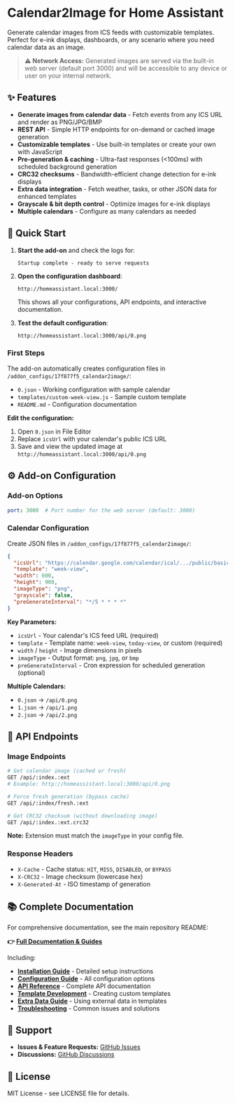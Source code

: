 # Calendar2Image for Home Assistant

Generate calendar images from ICS feeds with customizable templates. Perfect for e-ink displays, dashboards, or any scenario where you need calendar data as an image.

> **⚠️ Network Access:** Generated images are served via the built-in web server (default port 3000) and will be accessible to any device or user on your internal network.

## ✨ Features

- **Generate images from calendar data** - Fetch events from any ICS URL and render as PNG/JPG/BMP
- **REST API** - Simple HTTP endpoints for on-demand or cached image generation
- **Customizable templates** - Use built-in templates or create your own with JavaScript
- **Pre-generation & caching** - Ultra-fast responses (<100ms) with scheduled background generation
- **CRC32 checksums** - Bandwidth-efficient change detection for e-ink displays
- **Extra data integration** - Fetch weather, tasks, or other JSON data for enhanced templates
- **Grayscale & bit depth control** - Optimize images for e-ink displays
- **Multiple calendars** - Configure as many calendars as needed

## 🚀 Quick Start

1. **Start the add-on** and check the logs for:
   ```
   Startup complete - ready to serve requests
   ```

2. **Open the configuration dashboard**:
   ```
   http://homeassistant.local:3000/
   ```
   This shows all your configurations, API endpoints, and interactive documentation.

3. **Test the default configuration**:
   ```
   http://homeassistant.local:3000/api/0.png
   ```

### First Steps

The add-on automatically creates configuration files in `/addon_configs/17f877f5_calendar2image/`:
- `0.json` - Working configuration with sample calendar
- `templates/custom-week-view.js` - Sample custom template
- `README.md` - Configuration documentation

**Edit the configuration:**
1. Open `0.json` in File Editor
2. Replace `icsUrl` with your calendar's public ICS URL
3. Save and view the updated image at `http://homeassistant.local:3000/api/0.png`

## ⚙️ Add-on Configuration

### Add-on Options

```yaml
port: 3000  # Port number for the web server (default: 3000)
```

### Calendar Configuration

Create JSON files in `/addon_configs/17f877f5_calendar2image/`:

```json
{
  "icsUrl": "https://calendar.google.com/calendar/ical/.../public/basic.ics",
  "template": "week-view",
  "width": 600,
  "height": 900,
  "imageType": "png",
  "grayscale": false,
  "preGenerateInterval": "*/5 * * * *"
}
```

**Key Parameters:**
- `icsUrl` - Your calendar's ICS feed URL (required)
- `template` - Template name: `week-view`, `today-view`, or custom (required)
- `width` / `height` - Image dimensions in pixels
- `imageType` - Output format: `png`, `jpg`, or `bmp`
- `preGenerateInterval` - Cron expression for scheduled generation (optional)

**Multiple Calendars:**
- `0.json` → `/api/0.png`
- `1.json` → `/api/1.png`
- `2.json` → `/api/2.png`

## 🔌 API Endpoints

### Image Endpoints

```bash
# Get calendar image (cached or fresh)
GET /api/:index.:ext
# Example: http://homeassistant.local:3000/api/0.png

# Force fresh generation (bypass cache)
GET /api/:index/fresh.:ext

# Get CRC32 checksum (without downloading image)
GET /api/:index.:ext.crc32
```

**Note:** Extension must match the `imageType` in your config file.

### Response Headers

- `X-Cache` - Cache status: `HIT`, `MISS`, `DISABLED`, or `BYPASS`
- `X-CRC32` - Image checksum (lowercase hex)
- `X-Generated-At` - ISO timestamp of generation

## 📚 Complete Documentation

For comprehensive documentation, see the main repository README:

**👉 [Full Documentation & Guides](https://github.com/jantielens/ha-calendar2image#readme)**

Including:
- **[Installation Guide](https://github.com/jantielens/ha-calendar2image/blob/main/calendar2image/docs-user/INSTALLATION.md)** - Detailed setup instructions
- **[Configuration Guide](https://github.com/jantielens/ha-calendar2image/blob/main/calendar2image/docs-user/CONFIGURATION.md)** - All configuration options
- **[API Reference](https://github.com/jantielens/ha-calendar2image/blob/main/calendar2image/docs-user/API-REFERENCE.md)** - Complete API documentation
- **[Template Development](https://github.com/jantielens/ha-calendar2image/blob/main/calendar2image/docs-user/TEMPLATE-DEVELOPMENT.md)** - Creating custom templates
- **[Extra Data Guide](https://github.com/jantielens/ha-calendar2image/blob/main/calendar2image/docs-user/EXTRA-DATA.md)** - Using external data in templates
- **[Troubleshooting](https://github.com/jantielens/ha-calendar2image/blob/main/calendar2image/docs-user/TROUBLESHOOTING.md)** - Common issues and solutions

## 💬 Support

- **Issues & Feature Requests:** [GitHub Issues](https://github.com/jantielens/ha-calendar2image/issues)
- **Discussions:** [GitHub Discussions](https://github.com/jantielens/ha-calendar2image/discussions)

## 📄 License

MIT License - see LICENSE file for details.
